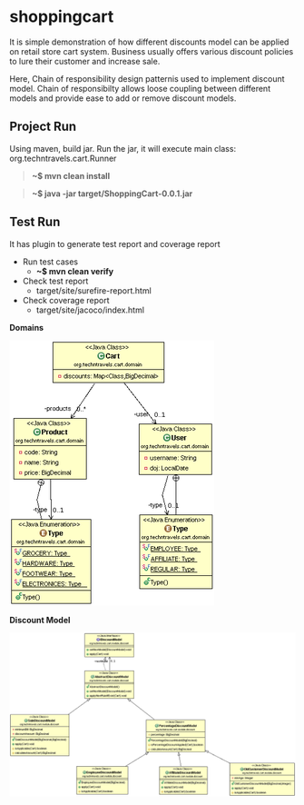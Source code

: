 # shoppingcart
It is simple demonstration of how different discounts model can be applied on retail store cart system. Business usually offers various discount policies to lure their customer and increase sale.

Here, Chain of responsibility design patternis used to implement discount model. Chain of responsibilty allows loose coupling between different models and provide ease to add or remove discount models.

## Project Run
Using maven, build jar. Run the jar, it will execute main class: org.techntravels.cart.Runner

> **~$ mvn clean install**

> **~$ java -jar target/ShoppingCart-0.0.1.jar**

## Test Run
It has plugin to generate test report and coverage report

- Run test cases
  - **~$ mvn clean verify**
- Check test report
  - target/site/surefire-report.html
- Check coverage report
  - target/site/jacoco/index.html


**Domains**

![Domain UML](https://github.com/aman-jft/shoppingcart/blob/images/domain.gif)

**Discount Model**


![Discount UML](https://github.com/aman-jft/shoppingcart/blob/images/discount.gif)
